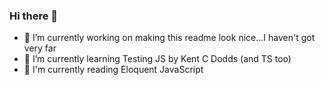 ### Hi there 👋


- 🔭 I’m currently working on making this readme look nice...I haven't got very far
- 🌱 I’m currently learning Testing JS by Kent C Dodds (and TS too)
- 📖 I'm currently reading Eloquent JavaScript

<!--
**ARTurnerGit/ARTurnerGit** is a ✨ _special_ ✨ repository because its `README.md` (this file) appears on your GitHub profile.

Here are some ideas to get you started:

- 🔭 I’m currently working on making this readme look nice
- 🌱 I’m currently learning React hooks
- 👯 I’m looking to collaborate on ...
- 🤔 I’m looking for help with ...
- 💬 Ask me about ...
- 📫 How to reach me: ...
- 😄 Pronouns: ...
- ⚡ Fun fact: ...
-->
